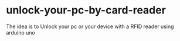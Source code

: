 # unlock-your-pc-by-card-reader
The idea is to Unlock your pc or your device with a RFID reader using arduino uno 

